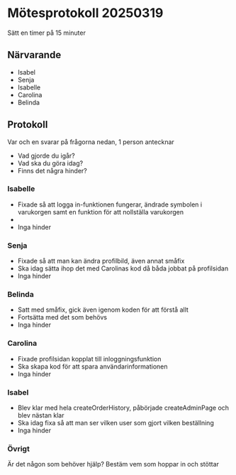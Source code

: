 # Mötesprotokoll 20250319

Sätt en timer på 15 minuter

## Närvarande
* Isabel
* Senja
* Isabelle
* Carolina
* Belinda

## Protokoll
Var och en svarar på frågorna nedan, 1 person antecknar
* Vad gjorde du igår?
* Vad ska du göra idag?
* Finns det några hinder?

### Isabelle
* Fixade så att logga in-funktionen fungerar, ändrade symbolen i varukorgen samt en funktion för att nollställa varukorgen  
*   
* Inga hinder 

### Senja
* Fixade så att man kan ändra profilbild, även annat småfix
* Ska idag sätta ihop det med Carolinas kod då båda jobbat på profilsidan
* Inga hinder 

### Belinda
* Satt med småfix, gick även igenom koden för att förstå allt
* Fortsätta med det som behövs
* Inga hinder   

### Carolina
* Fixade profilsidan kopplat till inloggningsfunktion
* Ska skapa kod för att spara användarinformationen 
* Inga hinder 

### Isabel
* Blev klar med hela createOrderHistory, påbörjade createAdminPage och blev nästan klar
* Ska idag fixa så att man ser vilken user som gjort vilken beställning
* Inga hinder 

### Övrigt
Är det någon som behöver hjälp? Bestäm vem som hoppar in och stöttar
